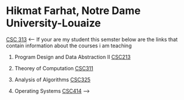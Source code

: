 # Hikmat Farhat, Notre Dame University-Louaize

[CSC 313](https://github.com/hikmatfarhat-ndu/csc313-lectures.git)
<-- If your are my student this semster below are the links that 
contain information about the courses i am teaching

1. Program Design and Data Abstraction II [CSC213](/csc213/)

1. Theorey of Computation [CSC311](/csc311/)

1. Analysis of Algorithms [CSC325](/csc325/)

1. Operating Systems [CSC414](/csc414/) -->
